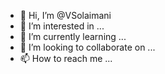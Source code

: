 - 👋 Hi, I’m @VSolaimani
- 👀 I’m interested in ...
- 🌱 I’m currently learning ...
- 💞️ I’m looking to collaborate on ...
- 📫 How to reach me ...

<!---
VSolaimani/VSolaimani is a ✨ special ✨ repository because its `README.md` (this file) appears on your GitHub profile.
You can click the Preview link to take a look at your changes.
--->

